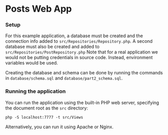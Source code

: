 # Posts Web App

### Setup

For this example application, a database must be created and the connection info added to `src/Repositories/Repository.php`.
A second database must also be created and added to `src/Repositories/PostRepository.php`
Note that for a real application we would not be putting credentials in source code. Instead, environment variables would be used.

Creating the database and schema can be done by running the commands in `database/schema.sql` and `database/part2_schema.sql`.

### Running the application
You can run the application using the built-in PHP web server, specifying the document root as the `src` directory:

```
php -S localhost:7777 -t src/Views
```

Alternatively, you can run it using Apache or Nginx.

